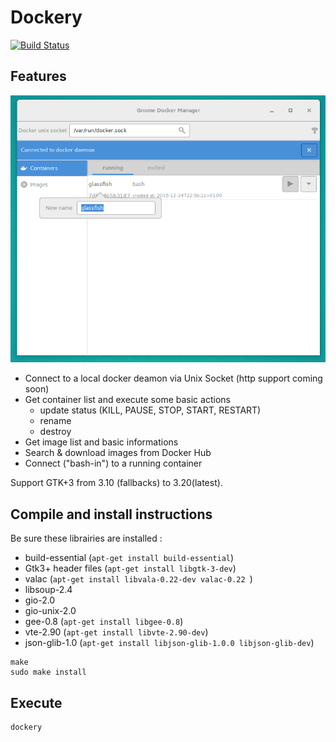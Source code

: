 # Dockery

[![Build Status](https://travis-ci.org/lcallarec/dockery.svg?branch=master)](https://travis-ci.org/lcallarec/dockery)

## Features

![Main SC](docs/resources/screenshots/main.png)

* Connect to a local docker deamon via Unix Socket (http support coming soon)
* Get container list and execute some basic actions
  - update status (KILL, PAUSE, STOP, START, RESTART)
  - rename
  - destroy
* Get image list and basic informations
* Search & download images from Docker Hub
* Connect ("bash-in") to a running container

Support GTK+3 from 3.10 (fallbacks) to 3.20(latest).

## Compile and install instructions

Be sure these librairies are installed :

* build-essential (`apt-get install build-essential`)
* Gtk3+ header files (`apt-get install libgtk-3-dev`)
* valac (`apt-get install libvala-0.22-dev valac-0.22 `)
* libsoup-2.4
* gio-2.0
* gio-unix-2.0
* gee-0.8 (`apt-get install libgee-0.8`)
* vte-2.90 (`apt-get install libvte-2.90-dev`)
* json-glib-1.0 (`apt-get install libjson-glib-1.0.0 libjson-glib-dev`)

```
make
sudo make install
```

## Execute
```
dockery
```
